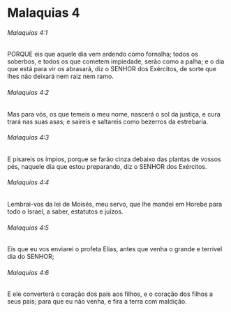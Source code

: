 # Malaquias 4

###### Malaquias 4:1

PORQUE eis que aquele dia vem ardendo como fornalha; todos os soberbos, e todos os que cometem impiedade, serão como a palha; e o dia que está para vir os abrasará, diz o SENHOR dos Exércitos, de sorte que lhes não deixará nem raiz nem ramo.

###### Malaquias 4:2

Mas para vós, os que temeis o meu nome, nascerá o sol da justiça, e cura trará nas suas asas; e saireis e saltareis como bezerros da estrebaria.

###### Malaquias 4:3

E pisareis os ímpios, porque se farão cinza debaixo das plantas de vossos pés, naquele dia que estou preparando, diz o SENHOR dos Exércitos.

###### Malaquias 4:4

Lembrai-vos da lei de Moisés, meu servo, que lhe mandei em Horebe para todo o Israel, a saber, estatutos e juízos.

###### Malaquias 4:5

Eis que eu vos enviarei o profeta Elias, antes que venha o grande e terrível dia do SENHOR;

###### Malaquias 4:6

E ele converterá o coração dos pais aos filhos, e o coração dos filhos a seus pais; para que eu não venha, e fira a terra com maldição.

